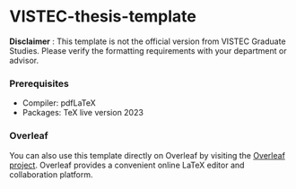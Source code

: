 # VISTEC-thesis-template

**Disclaimer** : This template is not the official version from VISTEC Graduate Studies. Please verify the formatting requirements with your department or advisor.

### Prerequisites

* Compiler: pdfLaTeX
* Packages: TeX live version 2023

### Overleaf

You can also use this template directly on Overleaf by visiting the [Overleaf project](https://www.overleaf.com/read/kycjnywvhdzt#0c025e). Overleaf provides a convenient online LaTeX editor and collaboration platform.
